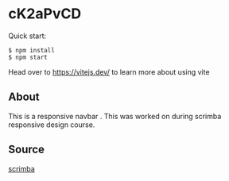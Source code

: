 # cK2aPvCD

Quick start:

```
$ npm install
$ npm start
```

Head over to https://vitejs.dev/ to learn more about using vite


## About
This is a responsive navbar . This was worked on during scrimba responsive design course.

## Source

[scrimba](https://scrimba.com/playlist/p6wxPhk)
